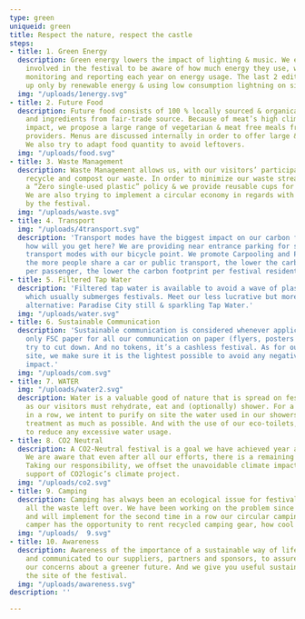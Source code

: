 ```yaml
---
type: green
uniqueid: green
title: Respect the nature, respect the castle
steps:
- title: 1. Green Energy
  description: Green energy lowers the impact of lighting & music. We encourage everyone
    involved in the festival to be aware of how much energy they use, while measuring,
    monitoring and reporting each year on energy usage. The last 2 editions were powered
    up only by renewable energy & using low consumption lightning on site.
  img: "/uploads/1energy.svg"
- title: 2. Future Food
  description: Future food consists of 100 % locally sourced & organically grown food
    and ingredients from fair-trade source. Because of meat’s high climate & environmental
    impact, we propose a large range of vegetarian & meat free meals from our food
    providers. Menus are discussed internally in order to offer large & balanced alternatives.
    We also try to adapt food quantity to avoid leftovers.
  img: "/uploads/food.svg"
- title: 3. Waste Management
  description: Waste Management allows us, with our visitors’ participation, to sort,
    recycle and compost our waste. In order to minimize our waste stream, we have
    a “Zero single-used plastic” policy & we provide reusable cups for all drinks.
    We are also trying to implement a circular economy in regards with the waste generated
    by the festival.
  img: "/uploads/waste.svg"
- title: 4. Transport
  img: "/uploads/4transport.svg"
  description: 'Transport modes have the biggest impact on our carbon footprint. So
    how will you get here? We are providing near entrance parking for sustainable
    transport modes with our bicycle point. We promote Carpooling and Public transports:
    the more people share a car or public transport, the lower the carbon footprint
    per passenger, the lower the carbon footprint per festival resident.'
- title: 5. Filtered Tap Water
  description: 'Filtered tap water is available to avoid a wave of plastic water bottles
    which usually submerges festivals. Meet our less lucrative but more responsible
    alternative: Paradise City still & sparkling Tap Water.'
  img: "/uploads/water.svg"
- title: 6. Sustainable Communication
  description: 'Sustainable communication is considered whenever applicable: we use
    only FSC paper for all our communication on paper (flyers, posters …), which we
    try to cut down. And no tokens, it’s a cashless festival. As for our internet
    site, we make sure it is the lightest possible to avoid any negative environmental
    impact.'
  img: "/uploads/com.svg"
- title: 7. WATER
  img: "/uploads/water2.svg"
  description: Water is a valuable good of nature that is spread on festival ground
    as our visitors must rehydrate, eat and (optionally) shower. For a second year
    in a row, we intent to purify on site the water used in our showers, reducing
    treatment as much as possible. And with the use of our eco-toilets, we intent
    to reduce any excessive water usage.
- title: 8. CO2 Neutral
  description: A CO2-Neutral festival is a goal we have achieved year after year.
    We are aware that even after all our efforts, there is a remaining climate impact.
    Taking our responsibility, we offset the unavoidable climate impact through the
    support of CO2logic’s climate project.
  img: "/uploads/co2.svg"
- title: 9. Camping
  description: Camping has always been an ecological issue for festivals, mainly regarding
    all the waste left over. We have been working on the problem since our first edition
    and will implement for the second time in a row our circular camping where each
    camper has the opportunity to rent recycled camping gear, how cool is that?
  img: "/uploads/  9.svg"
- title: 10. Awareness
  description: Awareness of the importance of a sustainable way of life is enhanced
    and communicated to our suppliers, partners and sponsors, to assure they share
    our concerns about a greener future. And we give you useful sustainable tips on
    the site of the festival.
  img: "/uploads/awareness.svg"
description: ''

---
```

